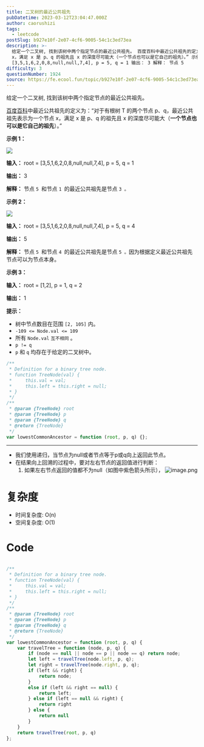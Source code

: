 ```yaml
---
title: 二叉树的最近公共祖先
pubDatetime: 2023-03-12T23:04:47.000Z
author: caorushizi
tags:
  - leetcode
postSlug: b927e10f-2e07-4cf6-9005-54c1c3ed73ea
description: >-
  给定一个二叉树, 找到该树中两个指定节点的最近公共祖先。 百度百科中最近公共祖先的定义为：“对于有根树 T 的两个节点 p、q，最近公共祖先表示为一个节点
  x，满足 x 是 p、q 的祖先且 x 的深度尽可能大（一个节点也可以是它自己的祖先）。” 示例 1： 输入： root =
  [3,5,1,6,2,0,8,null,null,7,4], p = 5, q = 1 输出： 3 解释： 节点 5
difficulty: 3
questionNumber: 1924
source: https://fe.ecool.fun/topic/b927e10f-2e07-4cf6-9005-54c1c3ed73ea
---
```


给定一个二叉树, 找到该树中两个指定节点的最近公共祖先。

[百度百科](https://baike.baidu.com/item/%E6%9C%80%E8%BF%91%E5%85%AC%E5%85%B1%E7%A5%96%E5%85%88/8918834?fr=aladdin)中最近公共祖先的定义为：“对于有根树 T 的两个节点 p、q，最近公共祖先表示为一个节点 x，满足 x 是 p、q 的祖先且 x 的深度尽可能大（**一个节点也可以是它自己的祖先**）。”

**示例 1：**

![](https://static.ecool.fun/article/771e5d00-61f3-49a7-9d57-ccde4ae5358a.png)

**输入：** root = [3,5,1,6,2,0,8,null,null,7,4], p = 5, q = 1

**输出：** 3

**解释：** 节点 `5 `和节点 `1 `的最近公共祖先是节点 `3 。`

**示例 2：**

![](https://static.ecool.fun/article/771e5d00-61f3-49a7-9d57-ccde4ae5358a.png)

**输入：** root = [3,5,1,6,2,0,8,null,null,7,4], p = 5, q = 4

**输出：** 5

**解释：** 节点 `5 `和节点 `4 `的最近公共祖先是节点 `5 。`因为根据定义最近公共祖先节点可以为节点本身。

**示例 3：**

**输入：** root = [1,2], p = 1, q = 2

**输出：** 1

**提示：**

- 树中节点数目在范围 `[2, 105]` 内。
- `-109 <= Node.val <= 109`
- 所有 `Node.val` `互不相同` 。
- `p != q`
- `p` 和 `q` 均存在于给定的二叉树中。

```js
/**
 * Definition for a binary tree node.
 * function TreeNode(val) {
 *     this.val = val;
 *     this.left = this.right = null;
 * }
 */
/**
 * @param {TreeNode} root
 * @param {TreeNode} p
 * @param {TreeNode} q
 * @return {TreeNode}
 */
var lowestCommonAncestor = function (root, p, q) {};
```

---

- 我们使用递归，当节点为null或者节点等于p或q向上返回此节点。
- 在结果向上回溯的过程中，要对左右节点的返回值进行判断：
  1. 如果左右节点返回的值都不为null（如图中紫色箭头所示），
     ![image.png](https://static.ecool.fun/article/d088d5a5-e713-4117-977d-5030c527024e.png)

# 复杂度

- 时间复杂度: O(n)
- 空间复杂度: O(1)

# Code

```JavaScript

/**
 * Definition for a binary tree node.
 * function TreeNode(val) {
 *     this.val = val;
 *     this.left = this.right = null;
 * }
 */
/**
 * @param {TreeNode} root
 * @param {TreeNode} p
 * @param {TreeNode} q
 * @return {TreeNode}
 */
var lowestCommonAncestor = function (root, p, q) {
    var travelTree = function (node, p, q) {
        if (node == null || node == p || node == q) return node;
        let left = travelTree(node.left, p, q);
        let right = travelTree(node.right, p, q);
        if (left && right) {
            return node;
        }
        else if (left && right == null) {
            return left;
        } else if (left == null && right) {
            return right
        } else {
            return null
        }
    }
    return travelTree(root, p, q)
};
```

